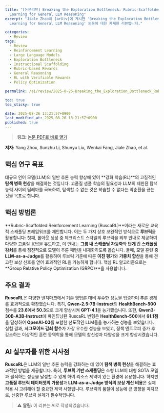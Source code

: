 ```yaml
---
title: "[논문리뷰] Breaking the Exploration Bottleneck: Rubric-Scaffolded Reinforcement
  Learning for General LLM Reasoning"
excerpt: "Jiale Zhao이 [arXiv]에 게시한 'Breaking the Exploration Bottleneck: Rubric-Scaffolded Reinforcement
  Learning for General LLM Reasoning' 논문에 대한 자세한 리뷰입니다."

categories:
  - Review
tags:
  - Review
  - Reinforcement Learning
  - Large Language Models
  - Exploration Bottleneck
  - Instructional Scaffolding
  - Rubric-based Rewards
  - General Reasoning
  - RL with Verifiable Rewards
  - Policy Optimization

permalink: /ai/review/2025-8-26-Breaking_the_Exploration_Bottleneck_Rubric-Scaffolded_Reinforcement_Learning_for_General_LLM_Reasoning/

toc: true
toc_sticky: true

date: 2025-08-26 13:21:57+0900
last_modified_at: 2025-08-26 13:21:57+0900
published: true
---
```

> **링크:** [논문 PDF로 바로 열기](https://arxiv.org/abs/2508.16949)

**저자:** Yang Zhou, Sunzhu Li, Shunyu Liu, Wenkai Fang, Jiale Zhao, et al.



## 핵심 연구 목표
대규모 언어 모델(LLM)의 일반 추론 능력 향상에 있어 **강화 학습(RL)**의 고질적인 **탐색 병목 현상**을 해결하는 것입니다. 고품질 샘플 학습의 필요성과 LLM의 제한된 탐색 능력 사이의 딜레마를 극복하여, 탐색할 수 없는 것은 학습할 수 없다는 악순환을 끊는 것을 목표로 합니다.

## 핵심 방법론
**Rubric-Scaffolded Reinforcement Learning (RuscaRL)**이라는 새로운 교육적 스캐폴딩 프레임워크를 제안합니다. 이는 두 가지 상호 보완적인 방식으로 **루브릭**을 활용합니다: 첫째, 롤아웃 생성 중 체크리스트 스타일의 루브릭을 외부 안내로 제공하여 다양한 고품질 응답을 유도하고, 이 안내는 **그룹 내 스캐폴딩 차등화**와 **단계 간 스캐폴딩 감쇠**를 통해 점진적으로 모델이 추론 패턴을 내재화하도록 돕습니다. 둘째, 모델 훈련 중 **LLM-as-a-Judge**를 활용하여 루브릭 기준에 따른 **이진 평가**와 **가중치 합산**을 통해 견고한 보상 신호를 얻어 효과적인 RL을 가능하게 합니다. 핵심 RL 알고리즘으로는 **Group Relative Policy Optimization (GRPO)**을 사용합니다.

## 주요 결과
**RuscaRL**은 다양한 벤치마크에서 기존 방법론 대비 우수한 성능을 입증하며 추론 경계를 효과적으로 확장했습니다. 특히, **Qwen-2.5-7B-Instruct**의 **HealthBench-500** 점수를 **23.6에서 50.3**으로 크게 향상시켜 **GPT-4.1**을 능가했습니다. 또한, **Qwen3-30B-A3B-Instruct**에 파인튜닝된 RuscaRL 변형은 **HealthBench-500**에서 **61.1점**을 달성하여 **OpenAI-03**를 포함한 선도적인 LLM들을 능가하는 성능을 보였습니다. 실험 결과, **시그모이드 감쇠 함수**가 가장 우수한 성능을 보였고, 정책 엔트로피 증가 후 감소하는 이상적인 훈련 동역학을 통해 모델의 참신성과 다양성을 크게 향상시켰습니다.

## AI 실무자를 위한 시사점
**RuscaRL**은 LLM의 일반 추론 능력을 강화하는 데 있어 **탐색 병목 현상**을 해결하는 효과적인 방법을 제공합니다. 특히, **루브릭 기반 스캐폴딩**은 소형 LLM이 대형 SOTA 모델과 필적하는 성능을 달성할 수 있게 하여 리소스 제약이 있는 환경에 유용합니다. 하지만 **고품질 루브릭 데이터셋의 가용성**과 **LLM-as-a-Judge 방식의 보상 계산 비용**은 실제 적용 시 고려해야 할 중요한 제약 사항입니다. 루브릭의 품질이 성능에 큰 영향을 미치므로, 신중한 루브릭 설계가 필수적입니다.

> ⚠️ **알림:** 이 리뷰는 AI로 작성되었습니다.